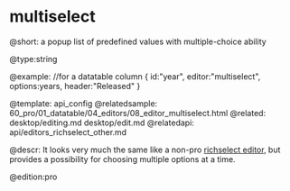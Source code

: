multiselect
=============

@short: a popup list of predefined values with multiple-choice ability 
	

@type:string

@example:
//for a datatable column
{ id:"year", editor:"multiselect", options:years, header:"Released" }

@template:	api_config
@relatedsample: 
	60_pro/01_datatable/04_editors/08_editor_multiselect.html
@related:
	desktop/editing.md
    desktop/edit.md
@relatedapi:
	api/editors_richselect_other.md

@descr: It looks very much the same like a non-pro [richselect editor](api/editors_richselect_other.md), but provides a possibility for 
choosing multiple options at a time.

@edition:pro


